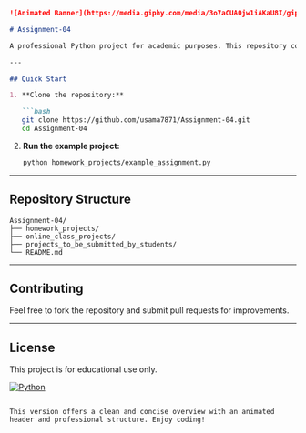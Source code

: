 
```markdown
![Animated Banner](https://media.giphy.com/media/3o7aCUA0jw1iAKaU8I/giphy.gif)

# Assignment-04

A professional Python project for academic purposes. This repository contains clean, well-organized code designed to showcase your Python skills.

---

## Quick Start

1. **Clone the repository:**

   ```bash
   git clone https://github.com/usama7871/Assignment-04.git
   cd Assignment-04
   ```

2. **Run the example project:**

   ```bash
   python homework_projects/example_assignment.py
   ```

---

## Repository Structure

```plaintext
Assignment-04/
├── homework_projects/
├── online_class_projects/
├── projects_to_be_submitted_by_students/
└── README.md
```

---

## Contributing

Feel free to fork the repository and submit pull requests for improvements.

---

## License

This project is for educational use only.

[![Python](https://img.shields.io/badge/Python-3.x-blue?style=plastic)](https://www.python.org)
```

This version offers a clean and concise overview with an animated header and professional structure. Enjoy coding!
